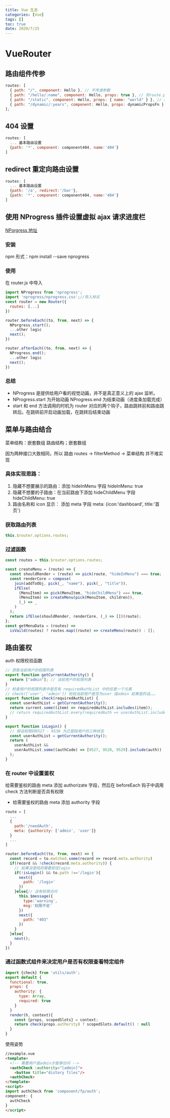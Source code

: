 ```yaml
---
title: Vue 生态
categories: [Vue]
tags: []
toc: true
date: 2020/7/25
---
```



# VueRouter

## 路由组件传参

```js
routes: [
  { path: "/", component: Hello }, // 不传递参数
  { path: "/hello/:name", component: Hello, props: true }, // 将route.params 作为props 传递给组件(用于组件解耦)
  { path: "/static", component: Hello, props: { name: "world" } }, // static values
  { path: "/dynamic/:years", component: Hello, props: dynamicPropsFn }, // 在 params 和 props 之间增加一层map操作
];
```

## 404 设置

```js
routes: [
  ... 基本路由设置
  {path: '*', component: component404, name:'404'}
]
```

## redirect 重定向路由设置

```js
routes: [
  ... 基本路由设置
  {path: '/a', redirect:'/bar'},
  {path: '*', component: component404, name:'404'}
]
```

## 使用 NProgress 插件设置虚拟 ajax 请求进度栏

[NPorgress 地址](http://ricostacruz.com/nprogress/)

### 安装

npm 形式：npm install --save nprogress

### 使用

在 router.js 中导入

```js
import NProgress from 'nprogress';
import 'nprogress/nprogress.css';//导入样式
const router = new Router({
  routes: [...]
})

router.beforeEach((to, from, next) => {
  NPorgress.start();
  ...other logic
  next();
})

router.afterEach((to, from, next) => {
  NProgress.end();
  ...other logic
  next();
})
```

### 总结

- NProgress 是提供给用户看的视觉动画，并不是真正意义上的 ajax 监听。
- NProgress.start 为开始动画 NProgress.end 为结束动画（进度条加载完成）
- start 和 end 方法调用的时机为 router 对应的两个钩子，路由跳转前和路由跳转后。在跳转前开启动画加载，在跳转后结束动画

## 菜单与路由结合

菜单结构：嵌套数组
路由结构；嵌套数组

因为两种接口大致相同，所以 路由 routes -> filterMethod -> 菜单结构 并不难实现

### 具体实现思路：

1. 隐藏不想要展示的路由：添加 hideInMenu 字段 hideInMenu: true
2. 隐藏不想要的子路由：在当前路由下添加 hideChildMenu 字段 hideChildMenu: true
3. 路由名称和 icon 显示： 添加 meta 字段 meta: {icon:'dashboard', title:'首页'}

### 获取路由列表

```js
this.$router.options.routes;
```

### 过滤函数

```js
const routes = this.$router.options.routes;

const createMenu = (route) => {
  const shouldRender = (route) => pick(route, "hideInMenu") === true;
  const renderCore = compose(
    join(addToObj, pick(_, "name"), pick(_, "title")),
    ifElse(
      (MenuItem) => pick(MenuItem, "hideChildMenu") === true,
      (MenuItem) => createMenu(pick(MenuItem, children)),
      (_) => _
    )
  );
  return ifElse(shouldRender, renderCore, (_) => [])(route);
};
const getMenuData = (routes) =>
  isVaild(routes) ? routes.map((route) => createMenu(route)) : [];
```

## 路由鉴权

auth 权限校验函数

```js
// 获取当前用户的权限列表
export function getCurrentAuthority() {
  return ["admin"]; // 当前用户的权限列表
}
// 检查用户的权限列表中是否有 requiredAuthList 中的任意一个元素
// check(['user', 'admin']) 检验当前用户是否为user 或admin 如果是的话。。。
export function check(requiredAuthList) {
  const userAuthList = getCurrentAuthority();
  return current.some((item) => requiredAuthList.includes(item));
  // return requiredAuthList.every(requiredAuth => userAuthList.include(requiredAuth));
}

export function isLogin() {
  // 假设权限码9527 - 9530 为已登陆用户的三种状态
  const userAuthList = getCurrentAuthority();
  return (
    userAuthList &&
    userAuthList.some((authCode) => [9527, 9528, 9529].include(auth))
  );
}
```

### 在 router 中设置鉴权

给需要鉴权的路由 meta 添加 authorizate 字段，然后在 beforeEach 钩子中调用 check 方法判断是否具有权限

- 给需要鉴权的路由 meta 添加 authority 字段

```js
route = [
  ...
  {
    path:'/needAuth',
    meta: {authority: ['admin', 'user']}
  }
  ...
]

router.beforeEach((to, from, next) => {
  const record = to.matched.some(record => record.meta.authority)
  if(record && !check(record.meta.authority)) {
    // 如果没登陆则需要前往login
    if(!isLogin() && to.path !=='/login'){
      next({
        path: '/login'
      })
    }else{// 没有权限访问
      this.$message({
        type:'warning',
        msg:'权限不足'
      })
      next({
        path: "403"
      })
    }
  }else{
    next();
  }
})
```

### 通过函数式组件来决定用户是否有权限查看特定组件

```js
import {check} from 'utils/auth';
export default {
  functional: true,
  props: {
    authority: {
      type: Array,
      required: true
    }
  }
  render(h, context){
    const {props, scopedSlots} = context;
    return check(props.authority) ? scopedSlots.default() : null
  }
}
```

使用姿势

```html
//example.vue
<template>
  <!-- 需要用户是admin才能够访问 -->
  <authCheck :authority="[admin]">
    <button title="distory files"/>
  <authCheck>
</template>
<script>
import authCheck from 'component/fp/auth';
component: {
  authCheck
}
</script>
```
